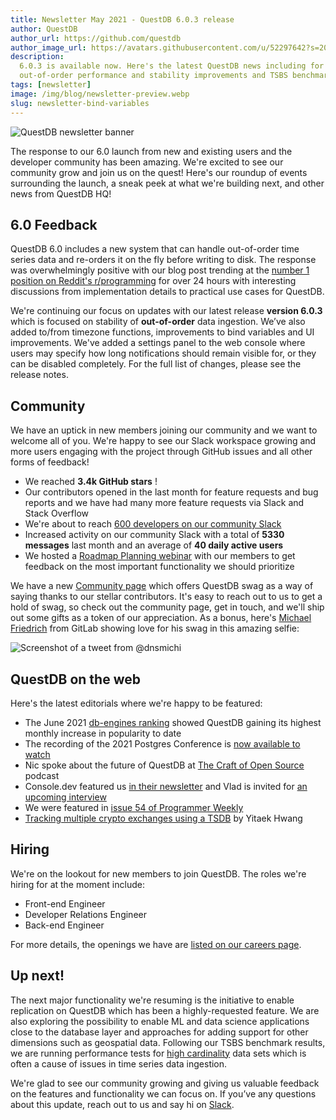 ```yaml
---
title: Newsletter May 2021 - QuestDB 6.0.3 release
author: QuestDB
author_url: https://github.com/questdb
author_image_url: https://avatars.githubusercontent.com/u/52297642?s=200&v=4
description:
  6.0.3 is available now. Here's the latest QuestDB news including for
  out-of-order performance and stability improvements and TSBS benchmark results
tags: [newsletter]
image: /img/blog/newsletter-preview.webp
slug: newsletter-bind-variables
---
```


![QuestDB newsletter banner](/img/blog/newsletter.webp)

The response to our 6.0 launch from new and existing users and the developer
community has been amazing. We're excited to see our community grow and join us
on the quest! Here's our roundup of events surrounding the launch, a sneak peek
at what we're building next, and other news from QuestDB HQ!

## 6.0 Feedback

QuestDB 6.0 includes a new system that can handle out-of-order time series data
and re-orders it on the fly before writing to disk. The response was
overwhelmingly positive with our blog post trending at the
[number 1 position on Reddit's r/programming](https://www.reddit.com/r/programming/comments/nao3ts/how_we_achieved_write_speeds_of_14_million_rows/)
for over 24 hours with interesting discussions from implementation details to
practical use cases for QuestDB.

We're continuing our focus on updates with our latest release **version 6.0.3**
which is focused on stability of **out-of-order** data ingestion. We’ve also
added to/from timezone functions, improvements to bind variables and UI
improvements. We've added a settings panel to the web console where users may
specify how long notifications should remain visible for, or they can be
disabled completely. For the full list of changes, please see the release notes.

## Community

We have an uptick in new members joining our community and we want to welcome
all of you. We're happy to see our Slack workspace growing and more users
engaging with the project through GitHub issues and all other forms of feedback!

- We reached **3.4k GitHub stars** !
- Our contributors opened in the last month for feature requests and bug reports
  and we have had many more feature requests via Slack and Stack Overflow
- We're about to reach [600 developers on our community Slack]({@slackUrl@})
- Increased activity on our community Slack with a total of **5330 messages**
  last month and an average of **40 daily active users**
- We hosted a
  [Roadmap Planning webinar](https://www.youtube.com/watch?v=6luK1wzN-pQ) with
  our members to get feedback on the most important functionality we should
  prioritize

We have a new [Community page](/community/) which offers QuestDB swag as a way
of saying thanks to our stellar contributors. It's easy to reach out to us to
get a hold of swag, so check out the community page, get in touch, and we'll
ship out some gifts as a token of our appreciation. As a bonus, here's
[Michael Friedrich](https://twitter.com/dnsmichi/status/1331940833621372929)
from GitLab showing love for his swag in this amazing selfie:

![Screenshot of a tweet from @dnsmichi](/img/blog/2021-06-03/tweet.webp)

## QuestDB on the web

Here's the latest editorials where we're happy to be featured:

- The June 2021
  [db-engines ranking](https://db-engines.com/en/ranking/time+series+dbms)
  showed QuestDB gaining its highest monthly increase in popularity to date
- The recording of the 2021 Postgres Conference is
  [now available to watch](https://postgresconf.org/conferences/2021_Postgres_Conference_Webinars/program/proposals/sql-for-time-series-using-questdb)
- Nic spoke about the future of QuestDB at
  [The Craft of Open Source](https://flagsmith.com/podcast/) podcast
- Console.dev featured us [in their newsletter](https://console.dev/) and Vlad
  is invited for [an upcoming interview](https://console.dev/interviews/)
- We were featured in
  [issue 54 of Programmer Weekly](https://twitter.com/ProgrammerWkly/status/1393023348293226500)
- [Tracking multiple crypto exchanges using a TSDB](https://levelup.gitconnected.com/tracking-multiple-cryptocurrency-exchanges-using-a-timeseries-database-6b13cc7e8490)
  by Yitaek Hwang

## Hiring

We're on the lookout for new members to join QuestDB. The roles we're hiring for
at the moment include:

- Front-end Engineer
- Developer Relations Engineer
- Back-end Engineer

For more details, the openings we have are
[listed on our careers page](/careers/).

## Up next!

The next major functionality we're resuming is the initiative to enable
replication on QuestDB which has been a highly-requested feature. We are also
exploring the possibility to enable ML and data science applications close to
the database layer and approaches for adding support for other dimensions such
as geospatial data. Following our TSBS benchmark results, we are running
performance tests for [high cardinality](/glossary/high-cardinality/) data sets
which is often a cause of issues in time series data ingestion.

We're glad to see our community growing and giving us valuable feedback on the
features and functionality we can focus on. If you’ve any questions about this
update, reach out to us and say hi on [Slack]({@slackUrl@}).
